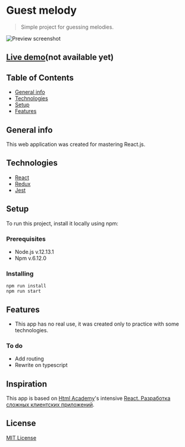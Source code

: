 # Guest melody
> Simple project for guessing melodies.

![Preview screenshot](./readme_assets/preview.jpg)

## [Live demo](https://github.com/devnikop/guess-melody)(not available yet)

## Table of Contents

* [General info](#General-info)
* [Technologies](#Technologies)
* [Setup](#Setup)
* [Features](#Features)

## General info

This web application was created for mastering React.js.

## Technologies

* [React](https://reactjs.org/)
* [Redux](https://redux.js.org/)
* [Jest](https://jestjs.io/)

## Setup

To run this project, install it locally using npm:

### Prerequisites

- Node.js v.12.13.1
- Npm v.6.12.0

### Installing

```
npm run install
npm run start
```

## Features

* This app has no real use, it was created only to practice with some technologies.

### To do

* Add routing
* Rewrite on typescript

## Inspiration

This app is based on [Html Academy](https://htmlacademy.ru/)'s intensive [React. Разработка сложных клиентских приложений](https://htmlacademy.ru/intensive/react).

## License

[MIT License](LICENSE.md)
